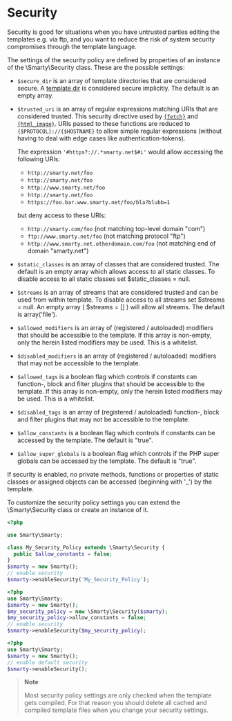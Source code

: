 # Security

Security is good for situations when you have untrusted parties editing
the templates e.g. via ftp, and you want to reduce the risk of system
security compromises through the template language.

The settings of the security policy are defined by properties of an
instance of the \Smarty\Security class. These are the possible settings:

-   `$secure_dir` is an array of template directories that are
    considered secure. A [template dir](../../api/configuring.md#setting-the-template-path--s-) is
    considered secure implicitly. The default is an empty array.
   
- `$trusted_uri` is an array of regular expressions matching URIs that
    are considered trusted. This security directive used by
    [`{fetch}`](../../designers/language-custom-functions/language-function-fetch.md) and
    [`{html_image}`](../../designers/language-custom-functions/language-function-html-image.md). URIs passed to
    these functions are reduced to `{$PROTOCOL}://{$HOSTNAME}` to allow
    simple regular expressions (without having to deal with edge cases
    like authentication-tokens).

    The expression `'#https?://.*smarty.net$#i'` would allow accessing
    the following URIs:

    -   `http://smarty.net/foo`
    -   `http://smarty.net/foo`
    -   `http://www.smarty.net/foo`
    -   `http://smarty.net/foo`
    -   `https://foo.bar.www.smarty.net/foo/bla?blubb=1`

    but deny access to these URIs:

    -   `http://smarty.com/foo` (not matching top-level domain \"com\")
    -   `ftp://www.smarty.net/foo` (not matching protocol \"ftp\")
    -   `http://www.smarty.net.otherdomain.com/foo` (not matching end of
        domain \"smarty.net\")

-   `$static_classes` is an array of classes that are considered
    trusted. The default is an empty array which allows access to all
    static classes. To disable access to all static classes set
    $static_classes = null.

-   `$streams` is an array of streams that are considered trusted and
    can be used from within template. To disable access to all streams
    set $streams = null. An empty array ( $streams = [] ) will
    allow all streams. The default is array('file').

-   `$allowed_modifiers` is an array of (registered / autoloaded)
    modifiers that should be accessible to the template. If this array
    is non-empty, only the herein listed modifiers may be used. This is
    a whitelist.

-   `$disabled_modifiers` is an array of (registered / autoloaded)
    modifiers that may not be accessible to the template.

-   `$allowed_tags` is a boolean flag which controls if constants can
    function-, block and filter plugins that should be accessible to the
    template. If this array is non-empty, only the herein listed
    modifiers may be used. This is a whitelist.

-   `$disabled_tags` is an array of (registered / autoloaded) function-,
    block and filter plugins that may not be accessible to the template.

-   `$allow_constants` is a boolean flag which controls if constants can
    be accessed by the template. The default is "true".

-   `$allow_super_globals` is a boolean flag which controls if the PHP
    super globals can be accessed by the template. The default is
    "true".

If security is enabled, no private methods, functions or properties of
static classes or assigned objects can be accessed (beginning with
'_') by the template.

To customize the security policy settings you can extend the
\Smarty\Security class or create an instance of it.

```php
<?php

use Smarty\Smarty;

class My_Security_Policy extends \Smarty\Security {
  public $allow_constants = false;
}
$smarty = new Smarty();
// enable security
$smarty->enableSecurity('My_Security_Policy');
```

```php
<?php
use Smarty\Smarty;
$smarty = new Smarty();
$my_security_policy = new \Smarty\Security($smarty);
$my_security_policy->allow_constants = false;
// enable security
$smarty->enableSecurity($my_security_policy);
```

```php
<?php
use Smarty\Smarty;
$smarty = new Smarty();
// enable default security
$smarty->enableSecurity();
```

> **Note**
>
> Most security policy settings are only checked when the template gets
> compiled. For that reason you should delete all cached and compiled
> template files when you change your security settings.
